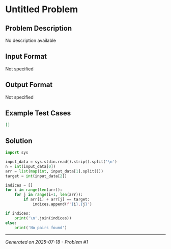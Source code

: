 # Untitled Problem

## Problem Description
No description available

## Input Format
Not specified

## Output Format
Not specified

## Example Test Cases
```json
[]
```

## Solution
```python
import sys

input_data = sys.stdin.read().strip().split('\n')
n = int(input_data[0])
arr = list(map(int, input_data[1].split()))
target = int(input_data[2])

indices = []
for i in range(len(arr)):
    for j in range(i+1, len(arr)):
        if arr[i] + arr[j] == target:
            indices.append(f'{i},{j}')

if indices:
    print('\n'.join(indices))
else:
    print('No pairs found')
```

---
*Generated on 2025-07-18 - Problem #1*